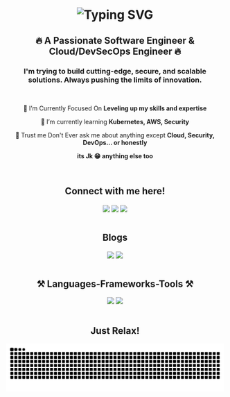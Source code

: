 <h1 align="center">
    <img src="https://readme-typing-svg.demolab.com?font=Rubik&weight=600&size=80&duration=1100&pause=1000&color=BE2ED6&background=FFFFFF00&center=true&vCenter=true&width=1200&height=150&lines=Hey+There!++%F0%9F%91%8B;I'm+Batman++%F0%9F%A6%87%F0%9F%A6%B8%E2%80%8D%E2%99%82%EF%B8%8F;Oops!!!!!;I'm+Mohammed+Farhaan!++%F0%9F%98%81" alt="Typing SVG" />
</h1>

<h2 align="center">🔥 A Passionate Software Engineer & Cloud/DevSecOps Engineer 🔥 </h3>
<h3 align="center">I'm trying to build cutting-edge, secure, and scalable solutions. Always pushing the limits of innovation.</h3>

<br/>

<div align="center">
 
 🔭 I’m Currently Focused On **Leveling up my skills and expertise**
 
 🌱 I’m currently learning **Kubernetes, AWS, Security**

💬 Trust me Don't Ever ask me about anything except **Cloud, Security, DevOps... or  honestly** 

**its Jk 😁 anything else too**

 </div>
 
  <br/>
  
 <h2 align="center">Connect with me here!</h2>
 <div align="center"> 
    <a href="mailto:mohammedfarhaan235@gmail.com?subject=Hello&body=Hi%20there!" target="_blank"><img align="center" src="https://skillicons.dev/icons?i=gmail"/></a>
    <a href="https://www.linkedin.com/in/mohammed-farhaan-n-5b45b7214/" target="_blank"><img align="center" src="https://skillicons.dev/icons?i=linkedin"/></a>
    <a href="https://github.com/Mohammed-Farhaan-N" target="_blank"><img align="center" src="https://skillicons.dev/icons?i=github"/></a>

</div>

 <br/>
 
 <h2 align="center">Blogs</h2>
 <div align="center"> 
    <a href="https://mohammedfarhaan.hashnode.dev/" target="_blank"><img align="center" src="https://img.shields.io/badge/Hashnode-2962FF?style=for-the-badge&logo=hashnode&logoColor=white"/></a>
    <a href="https://medium.com/@mohammedfarhaan" target="_blank"><img align="center" src="https://img.shields.io/badge/Medium-12100E?style=for-the-badge&logo=medium&logoColor=white"/></a>
</div>

 <br/>
 
<h2 align="center">⚒️ Languages-Frameworks-Tools ⚒️</h2>
<div align="center">
    <img src="https://skillicons.dev/icons?i=linux,jenkins,docker,kubernetes,terraform,ansible,aws,azure,gcp,github,git,prometheus,grafana,py,bash" />
    <img src="https://skillicons.dev/icons?i=kali,elasticsearch,maven,gradle,go,html,css,js,java,mysql" /><br>
</div>

 <br/>

<div align="center">
  <h2>Just Relax! </h2>
  <img alt="snake eating my contributions" src="https://raw.githubusercontent.com/Mohammed-Farhaan-N/Mohammed-Farhaan-N/output/github-contribution-grid-snake.svg" />
  <br/><br/><br/>
</div>
